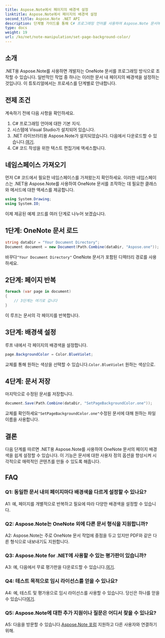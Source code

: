 ```yaml
---
title: Aspose.Note에서 페이지의 배경색 설정
linktitle: Aspose.Note에서 페이지의 배경색 설정
second_title: Aspose.Note .NET API
description: 단계별 가이드를 통해 C# 프로그래밍 언어를 사용하여 Aspose.Note 문서에서 페이지의 배경색을 설정하는 방법을 알아보세요.
type: docs
weight: 19
url: /ko/net/note-manipulation/set-page-background-color/
---
```

## 소개

.NET용 Aspose.Note를 사용하면 개발자는 OneNote 문서를 프로그래밍 방식으로 조작할 수 있습니다. 일반적인 작업 중 하나는 이러한 문서 내 페이지의 배경색을 설정하는 것입니다. 이 튜토리얼에서는 프로세스를 단계별로 안내합니다.

## 전제 조건

계속하기 전에 다음 사항을 확인하세요.

1. C# 프로그래밍 언어에 대한 기본 지식.
2. 시스템에 Visual Studio가 설치되어 있습니다.
3.  .NET 라이브러리용 Aspose.Note가 설치되었습니다. 다음에서 다운로드할 수 있습니다.[여기](https://releases.aspose.com/note/net/).
4. C# 코드 작성을 위한 텍스트 편집기에 액세스합니다.

## 네임스페이스 가져오기

먼저 C# 코드에서 필요한 네임스페이스를 가져왔는지 확인하세요. 이러한 네임스페이스는 .NET용 Aspose.Note를 사용하여 OneNote 문서를 조작하는 데 필요한 클래스와 메서드에 대한 액세스를 제공합니다.

```csharp
using System.Drawing;
using System.IO;

```

이제 제공된 예제 코드를 여러 단계로 나누어 보겠습니다.

## 1단계: OneNote 문서 로드

```csharp
string dataDir = "Your Document Directory";
Document document = new Document(Path.Combine(dataDir, "Aspose.one"));
```

 바꾸다`"Your Document Directory"` OneNote 문서가 포함된 디렉터리 경로를 사용하세요.

## 2단계: 페이지 반복

```csharp
foreach (var page in document)
{
    // 3단계는 여기로 갑니다
}
```

이 루프는 문서의 각 페이지를 반복합니다.

## 3단계: 배경색 설정

루프 내에서 각 페이지의 배경색을 설정합니다.

```csharp
page.BackgroundColor = Color.BlueViolet;
```

 교체를 통해 원하는 색상을 선택할 수 있습니다.`Color.BlueViolet` 원하는 색상으로.

## 4단계: 문서 저장

마지막으로 수정된 문서를 저장합니다.

```csharp
document.Save(Path.Combine(dataDir, "SetPageBackgroundColor.one"));
```

 교체를 확인하세요`"SetPageBackgroundColor.one"`수정된 문서에 대해 원하는 파일 이름을 사용합니다.

## 결론

다음 단계를 따르면 .NET용 Aspose.Note를 사용하여 OneNote 문서의 페이지 배경색을 쉽게 설정할 수 있습니다. 이 기능은 문서에 대한 사용자 정의 옵션을 향상시켜 시각적으로 매력적인 콘텐츠를 만들 수 있도록 해줍니다.

## FAQ

### Q1: 동일한 문서 내의 페이지마다 배경색을 다르게 설정할 수 있나요?

A1: 예, 페이지를 개별적으로 반복하고 필요에 따라 다양한 배경색을 설정할 수 있습니다.

### Q2: Aspose.Note는 OneNote 외에 다른 문서 형식을 지원합니까?

A2: Aspose.Note는 주로 OneNote 문서 작업에 중점을 두고 있지만 PDF와 같은 다른 형식으로 내보내기도 지원합니다.

### Q3: Aspose.Note for .NET에 사용할 수 있는 평가판이 있습니까?

 A3: 예, 다음에서 무료 평가판을 다운로드할 수 있습니다.[여기](https://releases.aspose.com/).

### Q4: 테스트 목적으로 임시 라이선스를 얻을 수 있나요?

 A4: 예, 테스트 및 평가용으로 임시 라이선스를 사용할 수 있습니다. 당신은 하나를 얻을 수 있습니다[여기](https://purchase.aspose.com/temporary-license/).

### Q5: Aspose.Note에 대한 추가 지원이나 질문은 어디서 찾을 수 있나요?

 A5: 다음을 방문할 수 있습니다.[Aspose.Note 포럼](https://forum.aspose.com/c/note/28) 지원하고 다른 사용자와 연결하기 위해.